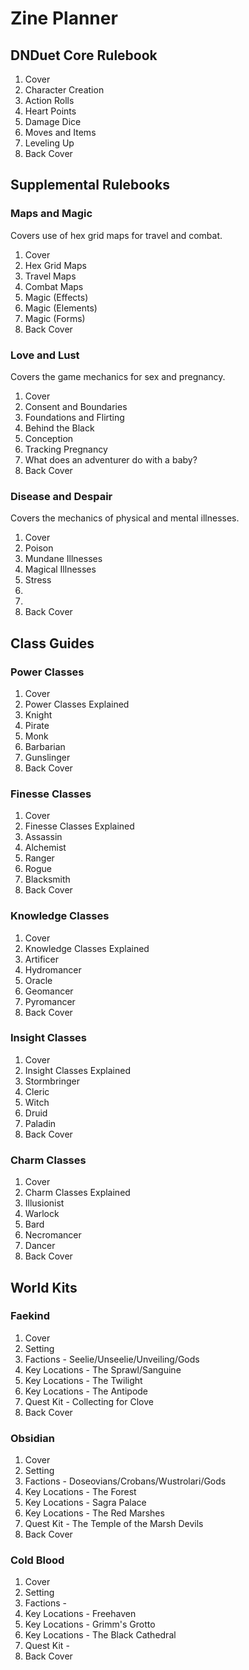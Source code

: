 # Zine Planner

## DNDuet Core Rulebook
1. Cover
2. Character Creation
3. Action Rolls
4. Heart Points
5. Damage Dice
6. Moves and Items
7. Leveling Up
8. Back Cover

## Supplemental Rulebooks
### Maps and Magic
Covers use of hex grid maps for travel and combat.

1. Cover
2. Hex Grid Maps
3. Travel Maps
4. Combat Maps
5. Magic (Effects)
6. Magic (Elements)
7. Magic (Forms)
8. Back Cover

### Love and Lust
Covers the game mechanics for sex and pregnancy.

1. Cover
2. Consent and Boundaries
3. Foundations and Flirting
4. Behind the Black
5. Conception
6. Tracking Pregnancy
7. What does an adventurer do with a baby?
8. Back Cover

### Disease and Despair
Covers the mechanics of physical and mental illnesses.

1. Cover
2. Poison
3. Mundane Illnesses
4. Magical Illnesses
5. Stress
6. 
7. 
8. Back Cover

## Class Guides
### Power Classes
1. Cover
2. Power Classes Explained
3. Knight
4. Pirate
5. Monk
6. Barbarian
7. Gunslinger
8. Back Cover

### Finesse Classes
1. Cover
2. Finesse Classes Explained
3. Assassin
4. Alchemist
5. Ranger
6. Rogue
7. Blacksmith
8. Back Cover

### Knowledge Classes
1. Cover
2. Knowledge Classes Explained
3. Artificer
4. Hydromancer
5. Oracle
6. Geomancer
7. Pyromancer
8. Back Cover

### Insight Classes
1. Cover
2. Insight Classes Explained
3. Stormbringer
4. Cleric
5. Witch
6. Druid
7. Paladin
8. Back Cover

### Charm Classes
1. Cover
2. Charm Classes Explained
3. Illusionist
4. Warlock
5. Bard
6. Necromancer
7. Dancer
8. Back Cover

## World Kits
### Faekind
1. Cover
2. Setting
3. Factions - Seelie/Unseelie/Unveiling/Gods
4. Key Locations - The Sprawl/Sanguine
5. Key Locations - The Twilight
6. Key Locations - The Antipode
7. Quest Kit - Collecting for Clove
8. Back Cover

### Obsidian
1. Cover
2. Setting
3. Factions - Doseovians/Crobans/Wustrolari/Gods
4. Key Locations - The Forest
5. Key Locations - Sagra Palace
6. Key Locations - The Red Marshes
7. Quest Kit - The Temple of the Marsh Devils
8. Back Cover

### Cold Blood
1. Cover
2. Setting
3. Factions - 
4. Key Locations - Freehaven
5. Key Locations - Grimm's Grotto
6. Key Locations - The Black Cathedral
7. Quest Kit - 
8. Back Cover
